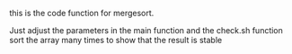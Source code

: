 this is the code function for mergesort.

Just adjust the parameters in the main function and the check.sh function sort the array many times to show that the result is stable
